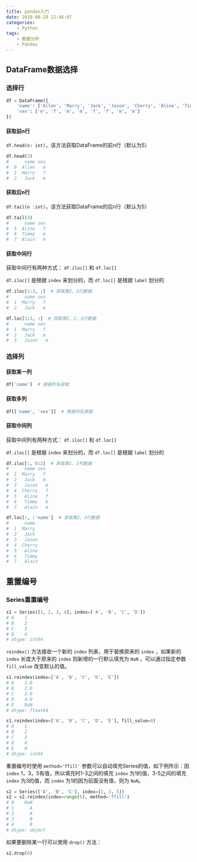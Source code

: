 ```yaml
---
title: pandas入门
date: 2018-08-29 22:46:07
categories:
    - Python
tags:
    - 数据分析
    - Pandas
---
```


## DataFrame数据选择

### 选择行

```python
df = DataFrame({
    'name': ['Allen', 'Marry', 'Jack', 'Jason', 'Cherry', 'Aline', 'Timmy', 'Alain'],
    'sex': ['m', 'f', 'm', 'm', 'f', 'f', 'm', 'm']
})
```

#### 获取前n行

`df.head(n: int)`，该方法获取DataFrame的前n行（默认为5）

```python
df.head(3)
#      name sex
#  0  Allen   m
#  1  Marry   f
#  2   Jack   m
```

#### 获取后n行

`df.tail(n :int)`，该方法获取DataFrame的后n行（默认为5）

```python
df.tail(3)
#      name sex
#  5  Aline   f
#  6  Timmy   m
#  7  Alain   m
```

#### 获取中间行

获取中间行有两种方式： `df.iloc[]` 和 `df.loc[]`

`df.iloc[]` 是根据 `index` 来划分的，而 `df.loc[]` 是根据 `label` 划分的

```python
df.iloc[1:3, :]  # 获取第2，3行数据
#      name sex
#  1  Marry   f
#  2   Jack   m
```

```python
df.loc[1:3, :]  # 获取第1，2，3行数据
#      name sex
#  1  Marry   f
#  2   Jack   m
#  3   Jason   m
```

### 选择列

#### 获取某一列

```python
df['name']  # 根据列名获取
```

#### 获取多列

```python
df[['name', 'sex']]  # 根据列名获取
```

#### 获取中间列

获取中间列有两种方式： `df.iloc[]` 和 `df.loc[]`

`df.iloc[]` 是根据 `index` 来划分的，而 `df.loc[]` 是根据 `label` 划分的

```python
df.iloc[:, 0:2]  # 获取第1，2列数据
#      name sex
#  1  Marry   f
#  2   Jack   m
#  3   Jason   m
#  4  Cherry   f
#  5   Aline   f
#  6   Timmy   m
#  7   Alain   m
```

```python
df.loc[:, :'name']  # 获取第2，3行数据
#      name
#  1  Marry
#  2   Jack
#  3   Jason
#  4  Cherry
#  5   Aline
#  6   Timmy
#  7   Alain
```

## 重置编号

### Series重置编号

```python
s1 = Series([1, 2, 3, 4], index=['A', 'B', 'C', 'D'])
# A    1
# B    2
# C    3
# D    4
# dtype: int64
```

`reindex()` 方法接收一个新的 `index` 列表，用于替换原来的 `index` ，如果新的 `index` 长度大于原来的 `index` 则新增的一行默认填充为 `NaN` ，可以通过指定参数 `fill_value` 改变默认的值。

```python
s1.reindex(index=['A', 'B', 'C', 'D', 'E'])
# A    1.0
# B    2.0
# C    3.0
# D    4.0
# E    NaN
# dtype: float64
```

```python
s1.reindex(index=['A', 'B', 'C', 'D', 'E'], fill_value=0)
# A    1
# B    2
# C    3
# D    4
# E    0
# dtype: int64
```

重置编号时使用 `method='ffill'` 参数可以自动填充Series的值，如下例所示：因`index` 1，3，5有值，所以填充时1-3之间的填充 `index` 为1的值，3-5之间的填充 `index` 为3的值，而 `index` 为1的因为前面没有值，则为 `NaN`。

```python
s2 = Series(['A', 'B', 'C'], index=[1, 3, 5])
s2 = s2.reindex(index=range(5), method='ffill')
# 0    NaN
# 1      A
# 2      A
# 3      B
# 4      B
# dtype: object
```

如果要删除某一行可以使用 `drop()` 方法：

```python
s2.drop(0)
```